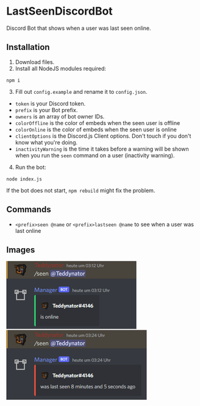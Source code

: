 
# LastSeenDiscordBot

Discord Bot that shows when a user was last seen online.



## Installation

1. Download files.
2. Install all NodeJS modules required:
```
npm i
```
3. Fill out `config.example` and rename it to `config.json`.
* `token` is your Discord token.
* `prefix` is your Bot prefix.
* `owners` is an array of bot owner IDs.
* `colorOffline` is the color of embeds when the seen user is offline
* `colorOnline` is the color of embeds when the seen user is online
* `clientOptions` is the Discord.js Client options. Don't touch if you don't know what you're doing.
* `inactivityWarning` is the time it takes before a warning will be shown when you run the `seen` command on a user (inactivity warning).
4. Run the bot:
```
node index.js
```
If the bot does not start, `npm rebuild` might fix the problem.
## Commands

* `<prefix>seen @name` or `<prefix>lastseen @name` to see when a user was last online

## Images
![alt text](https://github.com/ElerWohlmuthFH/lastSeenDiscordBot/blob/master/online.png?raw=true)
![alt text](https://github.com/ElerWohlmuthFH/lastSeenDiscordBot/blob/master/offline.png?raw=true)
